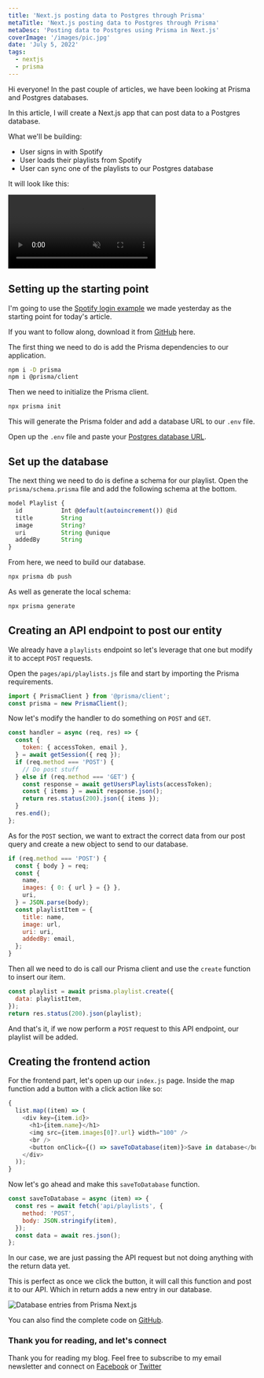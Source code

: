 ```yaml
---
title: 'Next.js posting data to Postgres through Prisma'
metaTitle: 'Next.js posting data to Postgres through Prisma'
metaDesc: 'Posting data to Postgres using Prisma in Next.js'
coverImage: '/images/pic.jpg'
date: 'July 5, 2022'
tags:
  - nextjs
  - prisma
---
```


Hi everyone! In the past couple of articles, we have been looking at Prisma and Postgres databases.

In this article, I will create a Next.js app that can post data to a Postgres database.

What we'll be building:

- User signs in with Spotify
- User loads their playlists from Spotify
- User can sync one of the playlists to our Postgres database

It will look like this:

<!-- ![Next.js posting data to Postgres through Prisma](https://cdn.hashnode.com/res/hashnode/image/upload/v1634477800714/AYIILKoPa.gif) -->
<video autoplay loop muted playsinline>
  <source src="https://res.cloudinary.com/daily-dev-tips/video/upload/q_auto/prisma-post_ocdqqw.webm" type="video/webm" />
  <source src="https://res.cloudinary.com/daily-dev-tips/video/upload/q_auto/prisma-post_galhvt.mp4" type="video/mp4" />
</video>

## Setting up the starting point

I'm going to use the [Spotify login example](https://daily-dev-tips.com/posts/retrieving-a-persons-spotify-playlist-in-nextjs/) we made yesterday as the starting point for today's article.

If you want to follow along, download it from [GitHub](https://github.com/rebelchris/next-spotify-login) here.

The first thing we need to do is add the Prisma dependencies to our application.

```bash
npm i -D prisma
npm i @prisma/client
```

Then we need to initialize the Prisma client.

```bash
npx prisma init
```

This will generate the Prisma folder and add a database URL to our `.env` file.

Open up the `.env` file and paste your [Postgres database URL](https://daily-dev-tips.com/posts/setting-up-a-free-postgresql-database-on-heroku/).

## Set up the database

The next thing we need to do is define a schema for our playlist. Open the `prisma/schema.prisma` file and add the following schema at the bottom.

```js
model Playlist {
  id           Int @default(autoincrement()) @id
  title        String
  image        String?
  uri          String @unique
  addedBy      String
}
```

From here, we need to build our database.

```bash
npx prisma db push
```

As well as generate the local schema:

```bash
npx prisma generate
```

## Creating an API endpoint to post our entity

We already have a `playlists` endpoint so let's leverage that one but modify it to accept `POST` requests.

Open the `pages/api/playlists.js` file and start by importing the Prisma requirements.

```js
import { PrismaClient } from '@prisma/client';
const prisma = new PrismaClient();
```

Now let's modify the handler to do something on `POST` and `GET`.

```js
const handler = async (req, res) => {
  const {
    token: { accessToken, email },
  } = await getSession({ req });
  if (req.method === 'POST') {
    // Do post stuff
  } else if (req.method === 'GET') {
    const response = await getUsersPlaylists(accessToken);
    const { items } = await response.json();
    return res.status(200).json({ items });
  }
  res.end();
};
```

As for the `POST` section, we want to extract the correct data from our post query and create a new object to send to our database.

```js
if (req.method === 'POST') {
  const { body } = req;
  const {
    name,
    images: { 0: { url } = {} },
    uri,
  } = JSON.parse(body);
  const playlistItem = {
    title: name,
    image: url,
    uri: uri,
    addedBy: email,
  };
}
```

Then all we need to do is call our Prisma client and use the `create` function to insert our item.

```js
const playlist = await prisma.playlist.create({
  data: playlistItem,
});
return res.status(200).json(playlist);
```

And that's it, if we now perform a `POST` request to this API endpoint, our playlist will be added.

## Creating the frontend action

For the frontend part, let's open up our `index.js` page.
Inside the map function add a button with a click action like so:

```js
{
  list.map((item) => (
    <div key={item.id}>
      <h1>{item.name}</h1>
      <img src={item.images[0]?.url} width="100" />
      <br />
      <button onClick={() => saveToDatabase(item)}>Save in database</button>
    </div>
  ));
}
```

Now let's go ahead and make this `saveToDatabase` function.

```js
const saveToDatabase = async (item) => {
  const res = await fetch('api/playlists', {
    method: 'POST',
    body: JSON.stringify(item),
  });
  const data = await res.json();
};
```

In our case, we are just passing the API request but not doing anything with the return data yet.

This is perfect as once we click the button, it will call this function and post it to our API.
Which in return adds a new entry in our database.

![Database entries from Prisma Next.js](https://cdn.hashnode.com/res/hashnode/image/upload/v1634477581356/AS1_2nxU7.png)

You can also find the complete code on [GitHub](https://github.com/rebelchris/next-spotify-login/tree/post-data).

### Thank you for reading, and let's connect

Thank you for reading my blog. Feel free to subscribe to my email newsletter and connect on [Facebook](https://www.facebook.com/DailyDevTipsBlog) or [Twitter](https://twitter.com/DailyDevTips1)
